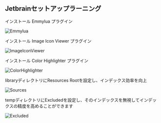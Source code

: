 ## Jetbrainセットアップラーニング

インストール Emmylua プラグイン

![Emmylua](https://gitlab.com/h-document/lik/-/raw/main/assets/emmylua.png)

インストール Image Icon Viewer プラグイン

![ImageIconViewer](https://gitlab.com/h-document/lik/-/raw/main/assets/imageIconViewer.png)

インストール Color Highlighter プラグイン

![ColorHighlighter](https://gitlab.com/h-document/lik/-/raw/main/assets/colorHighlighter.png)

libraryディレクトリにResources Rootを設定し、インデックス効率を向上

![Sources](https://gitlab.com/h-document/lik/-/raw/main/assets/jetbrain1.png)

tempディレクトリにExcludedを設定し、そのインデックスを無視してインデックスの精度を高めることができます

![Excluded](https://gitlab.com/h-document/lik/-/raw/main/assets/jetbrain2.png)

